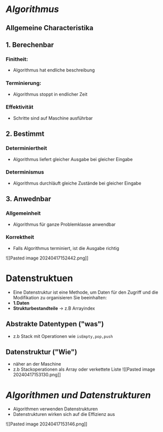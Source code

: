 
# *Algorithmus* 

## Allgemeine Characteristika

## 1. Berechenbar

###  Finitheit: 
- Algorithmus hat endliche beschreibung
###  Terminierung:
- Algorithmus stoppt in endlicher Zeit
###  Effektivität
- Schritte sind auf Maschine ausführbar
## 2. Bestimmt
### Determiniertheit
- Algorithmus liefert gleicher Ausgabe bei gleicher Eingabe
### Determinismus
- Algorithmus durchläuft gleiche Zustände bei gleicher Eingabe

## 3. Anwednbar
### Allgemeinheit
-  Algorithmus für ganze Problemklasse anwendbar
### Korrektheit
-  Falls Algorithmus terminiert, ist die Ausgabe richtig


![[Pasted image 20240417152442.png]]

# **Datenstruktuen**
 - Eine Datenstruktur ist eine Methode, um Daten für den Zugriff und die Modifikation zu organisieren
 Sie beeinhalten:
- **1.Daten**
- **Strukturbestandteile** -> z.B Arrayindex

## Abstrakte Datentypen ("was")
- z.b Stack mit Operationen wie `isEmpty,pop,push`

## Datenstruktur ("Wie")
-  näher an der Maschine
- z.b Stackoperationen als Array oder verkettete Liste
![[Pasted image 20240417153130.png]]


# *Algorithmen und Datenstrukturen*
- Algorithmen verwenden Datenstrukturen
- Datenstrukturen wirken sich auf die Effizienz aus

![[Pasted image 20240417153146.png]]

